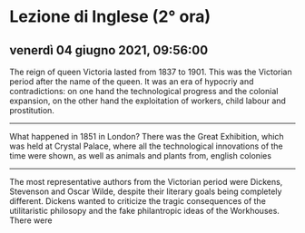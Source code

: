 
# Lezione di Inglese (2° ora)

## venerdì 04 giugno 2021, 09:56:00

The reign of queen Victoria lasted from 1837 to 1901.
This was the Victorian period after the name of the queen.
It was an era of hypocriy and  contradictions: on one hand the technological progress and the colonial expansion, on the other hand the exploitation of workers, child labour and prostitution.

---

What happened in 1851 in London? There was the Great Exhibition, which was held at Crystal Palace, where all the technological innovations of the time were shown, as well as animals and plants from, english colonies


---

The most representative authors from the Victorian period were Dickens, Stevenson and Oscar Wilde, despite their literary goals being completely different.
Dickens wanted to criticize the tragic consequences of the utilitaristic philosopy and the fake philantropic ideas of the Workhouses. There were 
<!--stackedit_data:
eyJoaXN0b3J5IjpbLTE4ODM5OTAwMiwtMTMyMjM2Njg0NiwtND
U2MTYzNzQ4LC04Njg0OTM5Ml19
-->